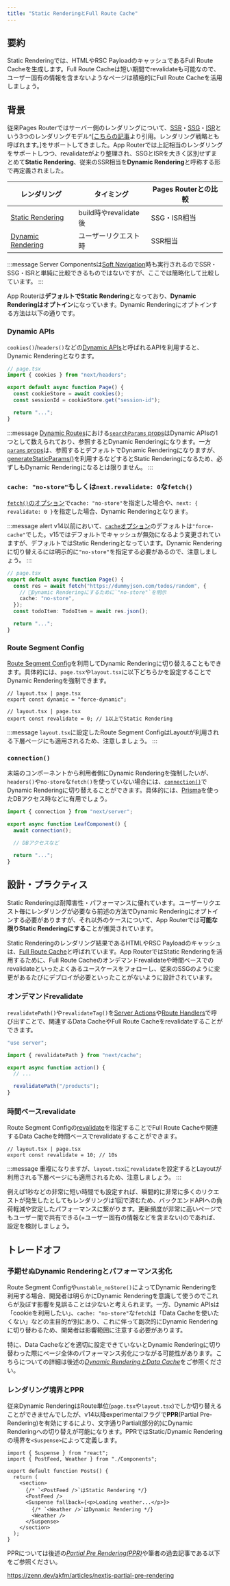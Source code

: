 ```yaml
---
title: "Static RenderingとFull Route Cache"
---
```


## 要約

Static Renderingでは、HTMLやRSC PayloadのキャッシュであるFull Route Cacheを生成します。Full Route Cacheは短い期間でrevalidateも可能なので、ユーザー固有の情報を含まないようなページは積極的にFull Route Cacheを活用しましょう。

## 背景

従来Pages Routerではサーバー側のレンダリングについて、[SSR](https://nextjs.org/docs/pages/building-your-application/rendering/server-side-rendering)・[SSG](https://nextjs.org/docs/pages/building-your-application/rendering/static-site-generation)・[ISR](https://nextjs.org/docs/pages/building-your-application/data-fetching/incremental-static-regeneration)という3つのレンダリングモデル^[[こちらの記事](https://vercel.com/blog/partial-prerendering-with-next-js-creating-a-new-default-rendering-model)より引用。レンダリング戦略とも呼ばれます。]をサポートしてきました。App Routerでは上記相当のレンダリングをサポートしつつ、revalidateがより整理され、SSGとISRを大きく区別せずまとめて**Static Rendering**、従来のSSR相当を**Dynamic Rendering**と呼称する形で再定義されました。

| レンダリング                                                                                                                   | タイミング            | Pages Routerとの比較 |
| ------------------------------------------------------------------------------------------------------------------------------ | --------------------- | -------------------- |
| [Static Rendering](https://nextjs.org/docs/app/building-your-application/rendering/server-components#static-rendering-default) | build時やrevalidate後 | SSG・ISR相当         |
| [Dynamic Rendering](https://nextjs.org/docs/app/building-your-application/rendering/server-components#dynamic-rendering)       | ユーザーリクエスト時  | SSR相当              |

:::message
Server Componentsは[Soft Navigation](https://nextjs.org/docs/app/building-your-application/routing/linking-and-navigating#5-soft-navigation)時も実行されるのでSSR・SSG・ISRと単純に比較できるものではないですが、ここでは簡略化して比較しています。
:::

App Routerは**デフォルトでStatic Rendering**となっており、**Dynamic Renderingはオプトイン**になっています。Dynamic Renderingにオプトインする方法は以下の通りです。

### Dynamic APIs

`cookies()`/`headers()`などの[Dynamic APIs](https://nextjs.org/docs/app/building-your-application/rendering/server-components#dynamic-apis)と呼ばれるAPIを利用すると、Dynamic Renderingとなります。

```ts
// page.tsx
import { cookies } from "next/headers";

export default async function Page() {
  const cookieStore = await cookies();
  const sessionId = cookieStore.get("session-id");

  return "...";
}
```

:::message
[Dynamic Routes](https://nextjs.org/docs/app/building-your-application/routing/dynamic-routes)における[`searchParams` props](https://nextjs.org/docs/app/api-reference/file-conventions/page#searchparams-optional)はDynamic APIsの1つとして数えられており、参照するとDynamic Renderingになります。一方[`params` props](https://nextjs.org/docs/app/api-reference/file-conventions/page#params-optional)は、参照するとデフォルトでDynamic Renderingになりますが、[generateStaticParams()](https://nextjs.org/docs/app/api-reference/functions/generate-static-params)を利用するなどするとStatic Renderingになるため、必ずしもDynamic Renderingになるとは限りません。
:::

### `cache: "no-store"`もしくは`next.revalidate: 0`な`fetch()`

[`fetch()`のオプション](https://nextjs.org/docs/app/api-reference/functions/fetch#optionscache)で`cache: "no-store"`を指定した場合や、`next: { revalidate: 0 }`を指定した場合、Dynamic Renderingとなります。

:::message alert
v14以前において、[`cache`オプション](https://nextjs.org/docs/app/api-reference/functions/fetch#optionscache)のデフォルトは`"force-cache"`でした。v15ではデフォルトでキャッシュが無効になるよう変更されていますが、デフォルトではStatic Renderingとなっています。Dynamic Renderingに切り替えるには明示的に`"no-store"`を指定する必要があるので、注意しましょう。
:::

```ts
// page.tsx
export default async function Page() {
  const res = await fetch("https://dummyjson.com/todos/random", {
    // 🚨Dynamic Renderingにするために`"no-store"`を明示
    cache: "no-store",
  });
  const todoItem: TodoItem = await res.json();

  return "...";
}
```

### Route Segment Config

[Route Segment Config](https://nextjs.org/docs/app/api-reference/file-conventions/route-segment-config)を利用してDynamic Renderingに切り替えることもできます。具体的には、`page.tsx`や`layout.tsx`に以下どちらかを設定することでDynamic Renderingを強制できます。

```tsx
// layout.tsx | page.tsx
export const dynamic = "force-dynamic";
```

```tsx
// layout.tsx | page.tsx
export const revalidate = 0; // 1以上でStatic Rendering
```

:::message
`layout.tsx`に設定したRoute Segment ConfigはLayoutが利用される下層ページにも適用されるため、注意しましょう。
:::

### `connection()`

末端のコンポーネントから利用者側にDynamic Renderingを強制したいが、`headers()`や`no-store`な`fetch()`を使っていない場合には、[`connection()`](https://nextjs.org/docs/app/api-reference/functions/connection)でDynamic Renderingに切り替えることができます。具体的には、[Prisma](https://www.prisma.io/)を使ったDBアクセス時などに有用でしょう。

```ts
import { connection } from "next/server";

export async function LeafComponent() {
  await connection();

  // DBアクセスなど

  return "...";
}
```

## 設計・プラクティス

Static Renderingは耐障害性・パフォーマンスに優れています。ユーザーリクエスト毎にレンダリングが必要なら前述の方法でDynamic Renderingにオプトインする必要がありますが、それ以外のケースについて、App Routerでは**可能な限りStatic Renderingにする**ことが推奨されています。

Static Renderingのレンダリング結果であるHTMLやRSC Payloadのキャッシュは、[Full Route Cache](https://nextjs.org/docs/app/building-your-application/caching#full-route-cache)と呼ばれています。App RouterではStatic Renderingを活用するために、Full Route Cacheのオンデマンドrevalidateや時間ベースでのrevalidateといったよくあるユースケースをフォローし、従来のSSGのように変更があるたびにデプロイが必要といったことがないように設計されています。

### オンデマンドrevalidate

`revalidatePath()`や`revalidateTag()`を[Server Actions](https://nextjs.org/docs/app/building-your-application/data-fetching/server-actions-and-mutations)や[Route Handlers](https://nextjs.org/docs/app/building-your-application/routing/route-handlers)で呼び出すことで、関連するData CacheやFull Route Cacheをrevalidateすることができます。

```ts
"use server";

import { revalidatePath } from "next/cache";

export async function action() {
  // ...

  revalidatePath("/products");
}
```

### 時間ベースrevalidate

Route Segment Configの[revalidate](https://nextjs.org/docs/app/api-reference/file-conventions/route-segment-config#revalidate)を指定することでFull Route Cacheや関連するData Cacheを時間ベースでrevalidateすることができます。

```tsx
// layout.tsx | page.tsx
export const revalidate = 10; // 10s
```

:::message
重複になりますが、`layout.tsx`に`revalidate`を設定するとLayoutが利用される下層ページにも適用されるため、注意しましょう。
:::

例えば1秒などの非常に短い時間でも設定すれば、瞬間的に非常に多くのリクエストが発生したとしてもレンダリングは1回で済むため、バックエンドAPIへの負荷軽減や安定したパフォーマンスに繋がります。更新頻度が非常に高いページでもユーザー間で共有できる(=ユーザー固有の情報などを含まない)のであれば、設定を検討しましょう。

## トレードオフ

### 予期せぬDynamic Renderingとパフォーマンス劣化

Route Segment Configや`unstable_noStore()`によってDynamic Renderingを利用する場合、開発者は明らかにDynamic Renderingを意識して使うのでこれらが及ぼす影響を見誤ることは少ないと考えられます。一方、Dynamic APIsは「cookieを利用したい」、`cache: "no-store"`な`fetch`は「Data Cacheを使いたくない」などの主目的が別にあり、これに伴って副次的にDynamic Renderingに切り替わるため、開発者は影響範囲に注意する必要があります。

特に、Data Cacheなどを適切に設定できていないとDynamic Renderingに切り替わった際にページ全体のパフォーマンス劣化につながる可能性があります。こちらについての詳細は後述の[_Dynamic RenderingとData Cache_](part_3_dynamic_rendering_data_cache)をご参照ください。

### レンダリング境界とPPR

従来Dynamic RenderingはRoute単位(`page.tsx`や`layout.tsx`)でしか切り替えることができませんでしたが、v14以降experimentalフラグで**PPR**(Partial Pre-Rendering)を有効にするにより、文字通りPartial(部分的)にDynamic Renderingへの切り替えが可能になります。PPRではStatic/Dynamic Renderingの境界を`<Suspense>`によって定義します。

```tsx
import { Suspense } from "react";
import { PostFeed, Weather } from "./Components";

export default function Posts() {
  return (
    <section>
      {/* `<PostFeed />`はStatic Rendering */}
      <PostFeed />
      <Suspense fallback={<p>Loading weather...</p>}>
        {/* `<Weather />`はDynamic Rendering */}
        <Weather />
      </Suspense>
    </section>
  );
}
```

PPRについては後述の[_Partial Pre Rendering(PPR)_](part_4_partial_pre_rendering)や筆者の過去記事である以下をご参照ください。

https://zenn.dev/akfm/articles/nextjs-partial-pre-rendering
